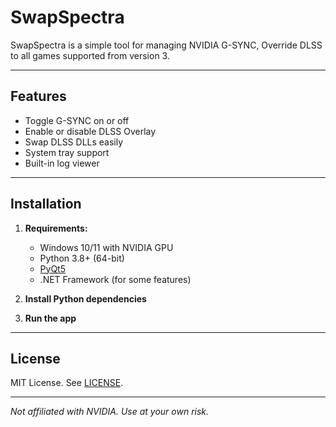# SwapSpectra

SwapSpectra is a simple tool for managing NVIDIA G-SYNC, Override DLSS to all games supported from version 3.

---

## Features

- Toggle G-SYNC on or off
- Enable or disable DLSS Overlay
- Swap DLSS DLLs easily
- System tray support
- Built-in log viewer

---

## Installation

1. **Requirements:**
   - Windows 10/11 with NVIDIA GPU
   - Python 3.8+ (64-bit)
   - [PyQt5](https://pypi.org/project/PyQt5/)
   - .NET Framework (for some features)

2. **Install Python dependencies**

3. **Run the app**

---

## License

MIT License. See [LICENSE](LICENSE).

---

*Not affiliated with NVIDIA. Use at your own risk.*
